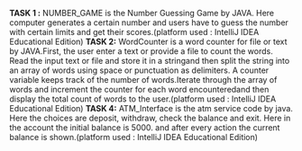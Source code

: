 **TASK 1 :** NUMBER_GAME is the Number Guessing Game by JAVA. Here computer generates a certain number and users have to guess the number with certain limits and get their scores.(platform used : IntelliJ IDEA Educational Edition)
**TASK 2:** WordCounter is a word counter for file or text by JAVA.First, the user enter a text or provide a file to count the words. Read the input text or file and store it in a stringand then split the string into an array of words using space or punctuation as delimiters. A counter variable keeps track of the number of words.Iterate through the array of words and increment the counter for each word encounteredand then display the total count of words to the user.(platform used : IntelliJ IDEA Educational Edition)
**TASK 4:** ATM_Interface is the atm service code by java. Here the choices are deposit, withdraw, check the balance and exit. Here in the account the initial balance is 5000. and after every action the current balance is shown.(platform used : IntelliJ IDEA Educational Edition) 
